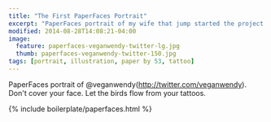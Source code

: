 ```yaml
---
title: "The First PaperFaces Portrait"
excerpt: "PaperFaces portrait of my wife that jump started the project. Drawn with Paper by 53 on an iPad."
modified: 2014-08-28T14:08:21-04:00
image: 
  feature: paperfaces-veganwendy-twitter-lg.jpg
  thumb: paperfaces-veganwendy-twitter-150.jpg
tags: [portrait, illustration, paper by 53, tattoo]
---
```


PaperFaces portrait of @veganwendy(http://twitter.com/veganwendy). Don't cover your face. Let the birds flow from your tattoos.

{% include boilerplate/paperfaces.html %}